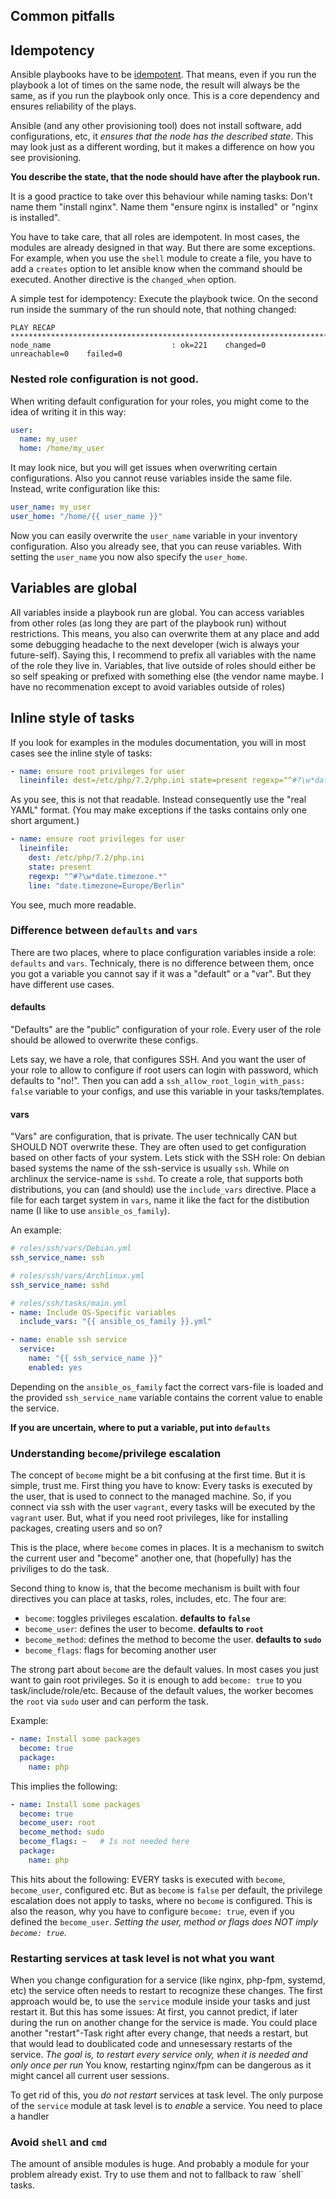 ## Common pitfalls

## Idempotency

Ansible playbooks have to be [idempotent](https://en.wikipedia.org/wiki/Idempotence).
That means, even if you run the playbook a lot of times on the same node, the result will always be the same, as if you run the playbook only once.
This is a core dependency and ensures reliability of the plays.

Ansible (and any other provisioning tool) does not install software, add configurations, etc, it *ensures that the node has the described state*.
This may look just as a different wording, but it makes a difference on how you see provisioning.

**You describe the state, that the node should have after the playbook run.**

It is a good practice to take over this behaviour while naming tasks: Don't name them "install nginx". Name them "ensure nginx is installed" or "nginx is installed".

You have to take care, that all roles are idempotent. In most cases, the modules are already designed in that way.
But there are some exceptions. For example, when you use the `shell` module to create a file, you have to add a `creates` option to let ansible know when the command should be executed.
Another directive is the `changed_when` option.

A simple test for idempotency: Execute the playbook twice. On the second run inside the summary of the run should note, that nothing changed:

```
PLAY RECAP ***************************************************************************
node_name                           : ok=221    changed=0    unreachable=0    failed=0
```


### Nested role configuration is not good.

When writing default configuration for your roles, you might come to the idea of writing it in this way:

```yaml
user:
  name: my_user
  home: /home/my_user
```

It may look nice, but you will get issues when overwriting certain configurations.
Also you cannot reuse variables inside the same file.
Instead, write configuration like this:

```yaml
user_name: my_user
user_home: "/home/{{ user_name }}"
```

Now you can easily overwrite the `user_name` variable in your inventory configuration.
Also you already see, that you can reuse variables. With setting the `user_name` you now also specify the `user_home`.

## Variables are global

All variables inside a playbook run are global. You can access variables from other roles (as long they are part of the playbook run) without restrictions.
This means, you also can overwrite them at any place and add some debugging headache to the next developer (wich is always your future-self).
Saying this, I recommend to prefix all variables with the name of the role they live in.
Variables, that live outside of roles should either be so self speaking or prefixed with something else (the vendor name maybe. I have no recommenation except to avoid variables outside of roles)

## Inline style of tasks

If you look for examples in the modules documentation, you will in most cases see the inline style of tasks:

```yaml
- name: ensure root privileges for user
  lineinfile: dest=/etc/php/7.2/php.ini state=present regexp="^#?\w*date.timezone.*" line="date.timezone=Europe/Berlin"
```

As you see, this is not that readable.
Instead consequently use the "real YAML" format. (You may make exceptions if the tasks contains only one short argument.)


```yaml
- name: ensure root privileges for user
  lineinfile: 
    dest: /etc/php/7.2/php.ini 
    state: present 
    regexp: "^#?\w*date.timezone.*" 
    line: "date.timezone=Europe/Berlin"
```

You see, much more readable.

### Difference between `defaults` and `vars`

There are two places, where to place configuration variables inside a role: `defaults` and `vars`.
Technicaly, there is no difference between them, once you got a variable you cannot say if it was a "default" or a "var".
But they have different use cases.

#### defaults

"Defaults" are the "public" configuration of your role. Every user of the role should be allowed to overwrite these configs.

Lets say, we have a role, that configures SSH. And you want the user of your role to allow to configure if root users can login with password, which defaults to "no!".
Then you can add a `ssh_allow_root_login_with_pass: false` variable to your configs, and use this variable in your tasks/templates.

#### vars

"Vars" are configuration, that is private. The user technically CAN but SHOULD NOT overwrite these.
They are often used to get configuration based on other facts of your system.
Lets stick with the SSH role: On debian based systems the name of the ssh-service is usually `ssh`. While on archlinux the service-name is `sshd`.
To create a role, that supports both distributions, you can (and should) use the `include_vars` directive.
Place a file for each target system in `vars`, name it like the fact for the distibution name (I like to use `ansible_os_family`).

An example:

```yaml
# roles/ssh/vars/Debian.yml
ssh_service_name: ssh
```
```yaml
# roles/ssh/vars/Archlinux.yml
ssh_service_name: sshd
```
```yaml
# roles/ssh/tasks/main.yml
- name: Include OS-Specific variables
  include_vars: "{{ ansible_os_family }}.yml"

- name: enable ssh service
  service:
    name: "{{ ssh_service_name }}"
    enabled: yes
```

Depending on the `ansible_os_family` fact the correct vars-file is loaded and the provided `ssh_service_name` variable contains the corrent value to enable the service.

**If you are uncertain, where to put a variable, put into `defaults`**

### Understanding `become`/privilege escalation

The concept of `become` might be a bit confusing at the first time. But it is simple, trust me.
First thing you have to know: Every tasks is executed by the user, that is used to connect to the managed machine.
So, if you connect via ssh with the user `vagrant`, every tasks will be executed by the `vagrant` user.
But, what if you need root privileges, like for installing packages, creating users and so on?

This is the place, where `become` comes in places.
It is a mechanism to switch the current user and "become" another one, that (hopefully) has the priviliges to do the task.

Second thing to know is, that the become mechanism is built with four directives you can place at tasks, roles, includes, etc.
The four are:

- `become`: toggles privileges escalation. **defaults to `false`**
- `become_user`: defines the user to become. **defaults to `root`**
- `become_method`: defines the method to become the user. **defaults to `sudo`**
- `become_flags`: flags for becoming another user


The strong part about `become` are the default values. In most cases you just want to gain root privileges. So it is enough to add `become: true` to you task/include/role/etc.
Because of the default values, the worker becomes  the `root` via `sudo` user and can perform the task.

Example:

```yaml
- name: Install some packages
  become: true
  package:
    name: php
```

This implies the following:

```yaml
- name: Install some packages
  become: true
  become_user: root
  become_method: sudo
  become_flags: ~   # Is not needed here
  package:
    name: php
```

This hits about the following: EVERY tasks is executed with `become`, `become_user`, configured etc.
But as `become` is `false` per default, the privilege escalation does not apply to tasks, where no `become` is configured.
This is also the reason, why you have to configure `become: true`, even if you defined the `become_user`.
*Setting the user, method or flags does NOT imply `become: true`.*



### Restarting services at task level is not what you want

When you change configuration for a service (like nginx, php-fpm, systemd, etc) the service often needs to restart to recognize these changes.
The first approach would be, to use the `service` module inside your tasks and just restart it.
But this has some issues: At first, you cannot predict, if later during the run on another change for the service is made.
You could place another "restart"-Task right after every change, that needs a restart, but that would lead to doublicated code and unnesessary restarts of the service.
*The goal is, to restart every service only, when it is needed and only once per run*
You know, restarting nginx/fpm can be dangerous as it might cancel all current user sessions.

To get rid of this, you *do not restart* services at task level. The only purpose of the `service` module at task level is to *enable* a service.
You need to place a handler


### Avoid `shell` and `cmd`

The amount of ansible modules is huge. And probably a module for your problem already exist.
Try to use them and not to fallback to raw ´shell` tasks.
